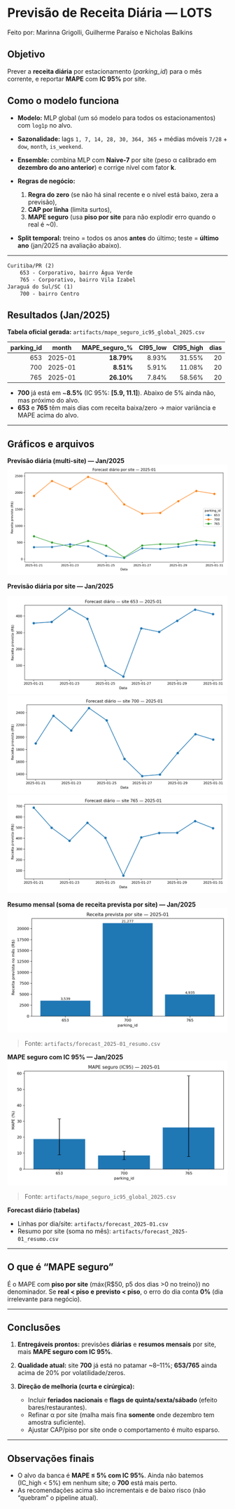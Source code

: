 # Previsão de Receita Diária — LOTS 
Feito por: Marinna Grigolli, Guilherme Paraíso e Nicholas Balkins

## Objetivo

Prever a **receita diária** por estacionamento (*parking_id*) para o mês corrente, e reportar **MAPE** com **IC 95%** por site.

## Como o modelo funciona 

* **Modelo:** MLP global (um só modelo para todos os estacionamentos) com `log1p` no alvo.
* **Sazonalidade:** lags `1, 7, 14, 28, 30, 364, 365` + médias móveis `7/28` + `dow`, `month`, `is_weekend`.
* **Ensemble:** combina MLP com **Naive-7** por site (peso α calibrado em **dezembro do ano anterior**) e corrige nível com fator **k**.
* **Regras de negócio:**

  1. **Regra do zero** (se não há sinal recente e o nível está baixo, zera a previsão),
  2. **CAP por linha** (limita surtos),
  3. **MAPE seguro** (usa **piso por site** para não explodir erro quando o real é ~0).
* **Split temporal:** treino = todos os anos **antes** do último; teste = **último ano** (jan/2025 na avaliação abaixo).

---

    Curitiba/PR (2)
        653 - Corporativo, bairro Água Verde
        765 - Corporativo, bairro Vila Izabel
    Jaraguá do Sul/SC (1)
        700 - bairro Centro

## Resultados (Jan/2025)

**Tabela oficial gerada:** `artifacts/mape_seguro_ic95_global_2025.csv`

| parking_id |  month  | MAPE_seguro_% | CI95_low | CI95_high | dias |
| ---------: | :-----: | ------------: | -------: | --------: | ---: |
|        653 | 2025-01 |    **18.79%** |    8.93% |    31.55% |   20 |
|        700 | 2025-01 |     **8.51%** |    5.91% |    11.08% |   20 |
|        765 | 2025-01 |    **26.10%** |    7.84% |    58.56% |   20 |


* **700** já está em ~**8.5%** (IC 95%: **[5.9, 11.1]**). Abaixo de 5% ainda não, mas próximo do alvo.
* **653** e **765** têm mais dias com receita baixa/zero → maior variância e MAPE acima do alvo.

---

## Gráficos e arquivos

**Previsão diária (multi-site) — Jan/2025**
![](artifacts/plot_forecast_diario_2025-01.png)

**Previsão diária por site — Jan/2025**

![](artifacts/plot_forecast_diario_2025-01_653.png)
![](artifacts/plot_forecast_diario_2025-01_700.png)
![](artifacts/plot_forecast_diario_2025-01_765.png)

**Resumo mensal (soma de receita prevista por site) — Jan/2025**
![](artifacts/plot_forecast_resumo_2025-01.png)

> Fonte: `artifacts/forecast_2025-01_resumo.csv`

**MAPE seguro com IC 95% — Jan/2025**
![](artifacts/plot_mape_ic95_2025_2025-01.png)

> Fonte: `artifacts/mape_seguro_ic95_global_2025.csv`

**Forecast diário (tabelas)**

* Linhas por dia/site: `artifacts/forecast_2025-01.csv`
* Resumo por site (soma no mês): `artifacts/forecast_2025-01_resumo.csv`

---

## O que é “MAPE seguro” 

É o MAPE com **piso por site** (máx{R$50, p5 dos dias >0 no treino}) no denominador.
Se **real < piso** **e** **previsto < piso**, o erro do dia conta **0%** (dia irrelevante para negócio).

---

## Conclusões

1. **Entregáveis prontos:** previsões **diárias** e **resumos mensais** por site, mais **MAPE seguro com IC 95%**.
2. **Qualidade atual:** site **700** já está no patamar ~8–11%; **653/765** ainda acima de 20% por volatilidade/zeros.
3. **Direção de melhoria (curta e cirúrgica):**

   * Incluir **feriados nacionais** e **flags de quinta/sexta/sábado** (efeito bares/restaurantes).
   * Refinar α por site (malha mais fina **somente** onde dezembro tem amostra suficiente).
   * Ajustar CAP/piso por site onde o comportamento é muito esparso.

---

## Observações finais

* O alvo da banca é **MAPE ≤ 5% com IC 95%**. Ainda não batemos (IC_high < 5%) em nenhum site; o **700** está mais perto.
* As recomendações acima são incrementais e de baixo risco (não “quebram” o pipeline atual).
